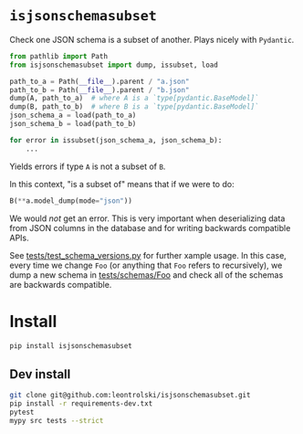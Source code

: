 # `isjsonschemasubset`

Check one JSON schema is a subset of another. Plays nicely with `Pydantic`.

```python
from pathlib import Path
from isjsonschemasubset import dump, issubset, load

path_to_a = Path(__file__).parent / "a.json"
path_to_b = Path(__file__).parent / "b.json"
dump(A, path_to_a)  # where A is a `type[pydantic.BaseModel]`
dump(B, path_to_b)  # where B is a `type[pydantic.BaseModel]`
json_schema_a = load(path_to_a)
json_schema_b = load(path_to_b)

for error in issubset(json_schema_a, json_schema_b):
    ...
```

Yields errors if type `A` is not a subset of `B`.

In this context, "is a subset of" means that if we were to do:

```python
B(**a.model_dump(mode="json"))
```

We would _not_ get an error. This is very important when deserializing data from JSON columns in the database and for writing backwards compatible APIs.

See [tests/test_schema_versions.py](tests/test_schema_versions.py) for further xample usage. In this case, every time we change `Foo` (or anything that `Foo` refers to recursively), we dump a new schema in [tests/schemas/Foo](tests/schemas/Foo) and check all of the schemas are backwards compatible.

# Install

```bash
pip install isjsonschemasubset
```

## Dev install

```bash
git clone git@github.com:leontrolski/isjsonschemasubset.git
pip install -r requirements-dev.txt
pytest
mypy src tests --strict
```
